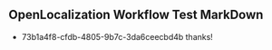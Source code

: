 ## OpenLocalization Workflow Test MarkDown
* 73b1a4f8-cfdb-4805-9b7c-3da6ceecbd4b thanks!

<!--HONumber=Aug16_HO4-->


